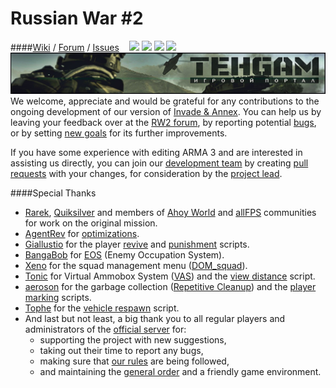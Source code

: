 Russian War #2
==============
####[Wiki](https://github.com/TEHGAM/RW2/wiki) / [Forum](http://www.tehgam.com/viewforum.php?f=36) / [Issues](https://github.com/TEHGAM/RW2/issues)&nbsp;&nbsp;&nbsp;&nbsp;[![](http://img.shields.io/badge/Version-3.4-blue.svg?style=flat)](https://github.com/TEHGAM/RW2/wiki/RW2:-%D0%98%D1%81%D1%82%D0%BE%D1%80%D0%B8%D1%8F) [![](http://img.shields.io/badge/Download-1.33_MB-green.svg?style=flat)](http://www.tehgam.com/viewtopic.php?p=11869#p11869) [![](http://img.shields.io/badge/License-MIT-red.svg?style=flat)](https://github.com/TEHGAM/RW2/blob/master/LICENSE) [![](http://img.shields.io/github/issues/TEHGAM/RW2.svg?label=Issues&style=flat)](https://github.com/TEHGAM/RW2/issues)
<a href="https://github.com/TEHGAM/RW2"><img src="https://raw.githubusercontent.com/Tourorist/TPS/master/rw2/narram_tg.jpg" alt="Russian War #2"></a>
We welcome, appreciate and would be grateful for any contributions to the ongoing development of our version of [Invade & Annex](https://bitbucket.org/ahoyworld/aw-i-a-2). You can help us by leaving your feedback over at the [RW2 forum](http://www.tehgam.com/viewforum.php?f=36), by reporting potential [bugs](https://github.com/TEHGAM/RW2/issues/new?title=[BUG]%20Summarize%20the%20problem%20within%20title%20(provide%20details%20in%20the%20comment%20box%20below).), or by setting [new goals](https://github.com/TEHGAM/RW2/issues/new?title=The%20title%20of%20your%20suggestion%20goes%20here.) for its further improvements.

If you have some experience with editing ARMA 3 and are interested in assisting us directly, you can join our [development team](https://github.com/TEHGAM/RW2/graphs/contributors) by creating [pull requests](https://github.com/TEHGAM/RW2/pulls?q=is%3Apr+is%3Aclosed) with your changes, for consideration by the [project lead](https://github.com/tym32167).

####Special Thanks
* [Rarek](https://bitbucket.org/Rarek), [Quiksilver](http://forums.bistudio.com/member.php?111918-MDCCLXXVI) and members of [Ahoy World](http://www.ahoyworld.co.uk/) and [allFPS](http://allfps.com.au/) communities for work on the original mission.
* [AgentRev](https://github.com/AgentRev) for [optimizations](https://github.com/TEHGAM/RW2/blob/master/co40_Invade_Annex_2_77.Altis/scripts/fpsFix/vehicleManager.sqf).
* [Giallustio](http://www.giallustio.altervista.org/) for the player [revive](http://www.armaholic.com/page.php?id=18955) and [punishment](http://www.armaholic.com/page.php?id=19099) scripts.
* [BangaBob](http://forums.bistudio.com/member.php?91717-BangaBob) for [EOS](http://www.armaholic.com/page.php?id=20262) (Enemy Occupation System).
* [Xeno](http://dev.withsix.com/users/22) for the squad management menu ([DOM_squad](https://github.com/TEHGAM/RW2/tree/master/co40_Invade_Annex_2_77.Altis/scripts/DOM_squad)).
* [Tonic](https://github.com/TAWTonic) for Virtual Ammobox System ([VAS](https://github.com/TAWTonic/VAS)) and the [view distance](http://www.armaholic.com/page.php?id=19751) script.
* [aeroson](https://github.com/aeroson) for the garbage collection ([Repetitive Cleanup](https://github.com/aeroson/a3-misc/blob/master/repetitive_cleanup.sqf)) and the [player marking](https://github.com/aeroson/a3-misc/blob/master/player_markers.sqf) scripts.
* [Tophe](http://meadows.se/) for the [vehicle respawn](http://www.armaholic.com/page.php?id=6080) script.
* And last but not least, a big thank you to all regular players and administrators of the [official server](https://github.com/TEHGAM/RW2/wiki/RW2:-Summary) for:
  * supporting the project with new suggestions,
  * taking out their time to report any bugs,
  * making sure that [our rules](https://github.com/TEHGAM/RW2/wiki/RW:-The-rules) are being followed,
  * and maintaining the [general order](https://community.bistudio.com/wiki/Guide_to_Online_Etiquette) and a friendly game environment.
